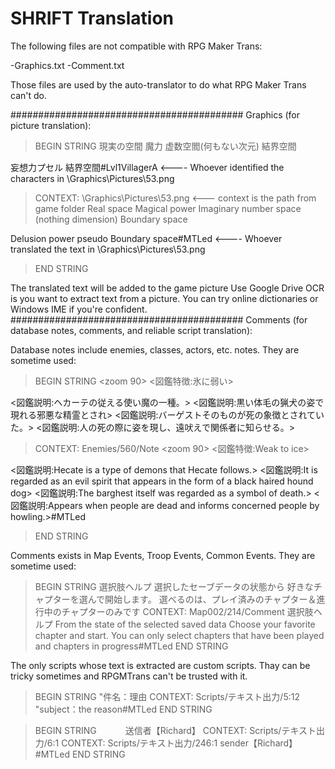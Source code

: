 # SHRIFT Translation

The following files are not compatible with RPG Maker Trans:

-Graphics.txt
-Comment.txt

Those files are used by the auto-translator to do what RPG Maker Trans can't do.

##########################################
Graphics (for picture translation):

> BEGIN STRING
現実の空間
魔力
虚数空閻(何もない次元)
結界空間

妄想力プセル
結界空間#Lvl1VillagerA <---- Whoever identified the characters in \Graphics\Pictures\53.png
> CONTEXT: \Graphics\Pictures\53.png <--- context is the path from game folder
Real space
Magical power
Imaginary number space (nothing dimension)
Boundary space

Delusion power pseudo
Boundary space#MTLed <---- Whoever translated the text in \Graphics\Pictures\53.png
> END STRING

The translated text will be added to the game picture
Use Google Drive OCR is you want to extract text from a picture.
You can try online dictionaries or Windows IME if you're confident.
##########################################
Comments (for database notes, comments, and reliable script translation):

Database notes include enemies, classes, actors, etc. notes. They are sometime used:

> BEGIN STRING
<zoom 90>
<図鑑特徴:氷に弱い>

<図鑑説明:ヘカーテの従える使い魔の一種。>
<図鑑説明:黒い体毛の猟犬の姿で現れる邪悪な精霊とされ>
<図鑑説明:バーゲストそのものが死の象徴とされていた。>
<図鑑説明:人の死の際に姿を現し、遠吠えで関係者に知らせる。>
> CONTEXT: Enemies/560/Note
<zoom 90>
<図鑑特徴:Weak to ice>

<図鑑説明:Hecate is a type of demons that Hecate follows.>
<図鑑説明:It is regarded as an evil spirit that appears in the form of a black haired hound dog>
<図鑑説明:The barghest itself was regarded as a symbol of death.>
<図鑑説明:Appears when people are dead and informs concerned people by howling.>#MTLed
> END STRING

Comments exists in Map Events, Troop Events, Common Events. They are sometime used:
> BEGIN STRING
選択肢ヘルプ
選択したセーブデータの状態から
好きなチャプターを選んで開始します。
選べるのは、プレイ済みのチャプター＆進行中のチャプターのみです
> CONTEXT: Map002/214/Comment
選択肢ヘルプ
From the state of the selected saved data
Choose your favorite chapter and start.
You can only select chapters that have been played and
chapters in progress#MTLed
> END STRING

The only scripts whose text is extracted are custom scripts. Thay can be tricky sometimes and RPGMTrans can't be trusted with it.
> BEGIN STRING
"件名：理由
> CONTEXT: Scripts/テキスト出力/5:12
"subject：the reason#MTLed
> END STRING

> BEGIN STRING
 　　　送信者【Richard】
> CONTEXT: Scripts/テキスト出力/6:1
> CONTEXT: Scripts/テキスト出力/246:1
 sender【Richard】#MTLed
> END STRING

